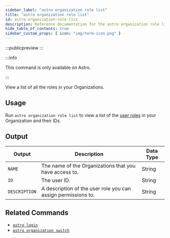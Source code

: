```yaml
---
sidebar_label: "astro organization role list"
title: "astro organization role list"
id: astro-organization-role-list
description: Reference documentation for the astro organization role list command.
hide_table_of_contents: true
sidebar_custom_props: { icon: "img/term-icon.png" }
---
```


:::publicpreview
:::

:::info

This command is only available on Astro.

:::

View a list of all the roles in your Organizations.

## Usage

Run `astro organization role list` to view a list of the [user roles](user-permissions.md) in your Organization and their IDs.

## Output

| Output        | Description                                                   | Data Type |
| ------------- | ------------------------------------------------------------- | --------- |
| `NAME`        | The name of the Organizations that you have access to.        | String    |
| `ID`          | The user ID.                                                  | String    |
| `DESCRIPTION` | A description of the user role you can assign permissions to. | String    |

## Related Commands

- [`astro login`](cli/astro-login.md)
- [`astro organization switch`](cli/astro-organization-switch.md)
